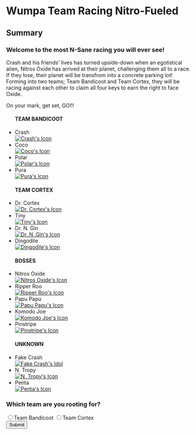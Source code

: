 <!DOCTYPE html>
<head>
    <title>Wumpa Team Racing Nitro-Fueled</title>
</head>
<body>
    <h1>Wumpa Team Racing Nitro-Fueled</h1>
    <main>
         <h2>Summary</h2>
         <h3>Welcome to the most N-Sane racing you will ever see!</h3>
          <p>Crash and his friends' lives has turned upside-down when an egotistical alien, Nitros Oxide has arrived at their planet, challenging them all to a race. If they lose, their planet will be transfrom into a concrete parking lot! Forming into two teams; Team Bandicoot and Team Cortex, they will be racing against each other to claim all four keys to earn the right to face Oxide.</p>
            <p>On your mark, get set, GO!!!</p>
    <div>
        <ul>
         <h4>TEAM BANDICOOT</h4>
            <li>Crash</li><a href="#"><img src="https://vignette.wikia.nocookie.net/crashban/images/5/5e/Crash_Team_Racing_Nitro-Fueled_Crash_Bandicoot_Icon.png/revision/latest?cb=20190627191746" alt="Crash's Icon"></a>
            <li>Coco</li><a href="#"><img src="https://vignette.wikia.nocookie.net/crashban/images/6/60/Crash_Team_Racing_Nitro-Fueled_Coco_Bandicoot_Icon.png/revision/latest?cb=20190627192841" alt="Coco's Icon"></a>
            <li>Polar</li><a href="#"><img src="https://vignette.wikia.nocookie.net/crashban/images/5/56/Crash_Team_Racing_Nitro-Fueled_Polar_Icon.png/revision/latest?cb=20190627194540" alt="Polar's Icon"></a>
            <li>Pura</li><a href="#"><img src="https://vignette.wikia.nocookie.net/crashban/images/0/0b/Crash_Team_Racing_Nitro-Fueled_Pura_Icon.png/revision/latest?cb=20190627194611
                " alt="Pura's Icon"></a>
         <h4>TEAM CORTEX</h4>
            <li>Dr. Cortex</li><a href="#"><img src="https://vignette.wikia.nocookie.net/crashban/images/b/b2/Crash_Team_Racing_Nitro-Fueled_Doctor_Neo_Cortex_Icon.png/revision/latest?cb=20190627191951
                " alt="Dr. Cortex's Icon"></a>
            <li>Tiny</li><a href="#"><img src="https://vignette.wikia.nocookie.net/crashban/images/2/26/Crash_Team_Racing_Nitro-Fueled_Tiny_Tiger_Icon.png/revision/latest?cb=20190627192136" alt="Tiny's Icon"></a>
            <li>Dr. N. Gin</li><a href="#"><img src="https://vignette.wikia.nocookie.net/crashban/images/a/af/Crash_Team_Racing_Nitro-Fueled_Doctor_N._Gin_Icon.png/revision/latest?cb=20190627194427" alt="Dr. N .Gin's Icon"></a>
            <li>Dingodile</li><a href="#"><img src="https://vignette.wikia.nocookie.net/crashban/images/3/39/Crash_Team_Racing_Nitro-Fueled_Dingodile_Icon.png/revision/latest?cb=20190627194528" alt="Dingodile's Icon"></a>
         <h4>BOSSES</h4>
            <li>Nitros Oxide</li><a href="#"><img src="https://vignette.wikia.nocookie.net/crashban/images/3/30/Crash_Team_Racing_Nitro-Fueled_Nitros_Oxide_Icon.png/revision/latest?cb=20190627195041" alt="Nitros Oxide's Icon"></a>
            <li>Ripper Roo</li><a href="#"><img src="https://vignette.wikia.nocookie.net/crashban/images/f/fa/Crash_Team_Racing_Nitro-Fueled_Ripper_Roo_Icon.png/revision/latest?cb=20190627194843" alt="Ripper Roo's Icon"></a>
            <li>Papu Papu</li><a href="#"><img src="https://vignette.wikia.nocookie.net/crashban/images/2/2c/Crash_Team_Racing_Nitro-Fueled_Papu_Papu_Icon.png/revision/latest?cb=20190627194936" alt="Papu Papu's Icon"></a>
            <li>Komodo Joe</li><a href="#"><img src="https://vignette.wikia.nocookie.net/crashban/images/0/08/Crash_Team_Racing_Nitro-Fueled_Komodo_Joe_Icon.png/revision/latest?cb=20190627194952" alt="Komodo Joe's Icon"></a>
            <li>Pinstripe</li><a href="#"><img src="https://vignette.wikia.nocookie.net/crashban/images/a/a7/Crash_Team_Racing_Nitro-Fueled_Pinstripe_Potoroo_Icon.png/revision/latest?cb=20190627195014" alt="Pinstripe's Icon"></a>
         <h4>UNKNOWN</h4>
            <li>Fake Crash</li><a href="#"><img src="https://vignette.wikia.nocookie.net/crashban/images/c/ca/Crash_Team_Racing_Nitro-Fueled_Fake_Crash_Bandicoot_Icon.png/revision/latest?cb=20190627194804" alt="Fake Crash's Idol"></a>
            <li>N. Tropy</li><a href="#"><img src="https://vignette.wikia.nocookie.net/crashban/images/f/fe/Crash_Team_Racing_Nitro-Fueled_Doctor_Nefarious_Tropy_Icon.png/revision/latest?cb=20190627194330" alt="N. Tropy's Icon"></a>
            <li>Penta</li><a href="#"><img src="https://vignette.wikia.nocookie.net/crashban/images/0/00/NFPentaIcon.png/revision/latest?cb=20190627194431" alt="Penta's Icon"></a>
        </ul>
    </div>
    <h3>Which team are you rooting for?</h3>
    <form action="/poll">
        <label for="team"><input id="team" type="radio" name="team">Team Bandicoot</label>
        <label for="team"><input id="team" type="radio" name="team">Team Cortex</label>
        <br>
        <button type="submit">Submit</button>
        </form>    
    </main>
</body>
</html>
